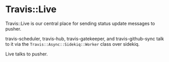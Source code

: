 # Travis::Live

Travis::Live is our central place for sending status update messages to pusher.

travis-scheduler, travis-hub, travis-gatekeeper, and travis-github-sync talk to it via the `Travis::Async::Sidekiq::Worker` class over sidekiq.

Live talks to pusher.

